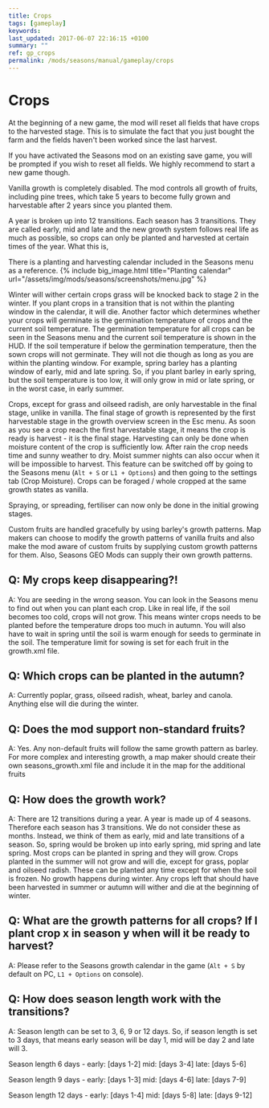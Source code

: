 ```yaml
---
title: Crops
tags: [gameplay]
keywords:
last_updated: 2017-06-07 22:16:15 +0100
summary: ""
ref: gp_crops
permalink: /mods/seasons/manual/gameplay/crops
---
```


# Crops

At the beginning of a new game, the mod will reset all fields that have crops to the harvested stage. This is to simulate the fact that you just bought the farm and the fields haven't been worked since the last harvest.

If you have activated the Seasons mod on an existing save game, you will be prompted if you wish to reset all fields. We highly recommend to start a new game though.

Vanilla growth is completely disabled. The mod controls all growth of fruits, including pine trees, which take 5 years to become fully grown and harvestable after 2 years since you planted them.

A year is broken up into 12 transitions. Each season has 3 transitions. They are called early, mid and late and the new growth system follows real life as much as possible, so crops can only be planted and harvested at certain times of the year. What this is,

There is a planting and harvesting calendar included in the Seasons menu as a reference.
{% include big_image.html title="Planting calendar" url="/assets/img/mods/seasons/screenshots/menu.jpg" %}

Winter will wither certain crops grass will be knocked back to stage 2 in the winter. If you plant crops in a transition that is not within the planting window in the calendar, it will die. Another factor which determines whether your crops will germinate is the germination temperature of crops and the current soil temperature. The germination temperature for all crops can be seen in the Seasons menu and the current soil temperature is shown in the HUD. If the soil temperature if below the germination temperature, then the sown crops will not germinate. They will not die though as long as you are within the planting window. For example, spring barley has a planting window of early, mid and late spring. So, if you plant barley in early spring, but the soil temperature is too low, it will only grow in mid or late spring, or in the worst case, in early summer.

Crops, except for grass and oilseed radish, are only harvestable in the final stage, unlike in vanilla. The final stage of growth is represented by the first harvestable stage in the growth overview screen in the Esc menu. As soon as you see a crop reach the first harvestable stage, it means the crop is ready is harvest - it is the final stage. Harvesting can only be done when moisture content of the crop is sufficiently low. After rain the crop needs time and sunny weather to dry. Moist summer nights can also occur when it will be impossible to harvest. This feature can be switched off by going to the Seasons menu (`Alt + S` or `L1 + Options`) and then going to the settings tab (Crop Moisture). Crops can be foraged / whole cropped at the same growth states as vanilla.

Spraying, or spreading, fertiliser can now only be done in the initial growing stages.

Custom fruits are handled gracefully by using barley's growth patterns. Map makers can choose to modify the growth patterns of vanilla fruits and also make the mod aware of custom fruits by supplying custom growth patterns for them. Also, Seasons GEO Mods can supply their own growth patterns.

## Q: My crops keep disappearing?!
A: You are seeding in the wrong season. You can look in the Seasons menu to find out when you can plant each crop. Like in real life, if the soil becomes too cold, crops will not grow. This means winter crops needs to be planted before the temperature drops too much in autumn. You will also have to wait in spring until the soil is warm enough for seeds to germinate in the soil. The temperature limit for sowing is set for each fruit in the growth.xml file.

## Q: Which crops can be planted in the autumn?
A: Currently poplar, grass, oilseed radish, wheat, barley and canola. Anything else will die during the winter.

## Q: Does the mod support non-standard fruits?
A: Yes. Any non-default fruits will follow the same growth pattern as barley. For more complex and interesting growth, a map maker should create their own seasons_growth.xml file and include it in the map for the additional fruits

## Q: How does the growth work?
A: There are 12 transitions during a year. A year is made up of 4 seasons. Therefore each season has 3 transitions. We do not consider these as months. Instead, we think of them as early, mid and late transitions of a season. So, spring would be broken up into early spring, mid spring and late spring. Most crops can be planted in spring and they will grow. Crops planted in the summer will not grow and will die, except for grass, poplar and oilseed radish. These can be planted any time except for when the soil is frozen. No growth happens during winter. Any crops left that should have been harvested in summer or autumn will wither and die at the beginning of winter.

## Q: What are the growth patterns for all crops? If I plant crop x in season y when will it be ready to harvest?
A: Please refer to the Seasons growth calendar in the game (`Alt + S` by default on PC, `L1 + Options` on console).

## Q: How does season length work with the transitions?
A: Season length can be set to 3, 6, 9 or 12 days. So, if season length is set to 3 days, that means early season will be day 1, mid will be day 2 and late will 3.

Season length 6 days - early: [days 1-2] mid: [days 3-4] late: [days 5-6]

Season length 9 days - early: [days 1-3] mid: [days 4-6] late: [days 7-9]

Season length 12 days - early: [days 1-4] mid: [days 5-8] late: [days 9-12]
